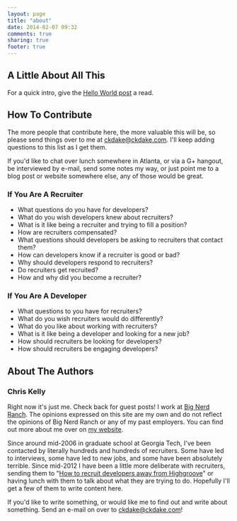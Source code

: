 ```yaml
---
layout: page
title: "about"
date: 2014-02-07 09:32
comments: true
sharing: true
footer: true
---
```

## A Little About All This

For a quick intro, give the <a href="{{ site.url }}/blog/2014/02/06/hello-world/">Hello World post</a> a read.

## How To Contribute

The more people that contribute here, the more valuable this will be, so please send things over to me at <a href="mailto:ckdake@ckdake.com">ckdake@ckdake.com</a>. I'll keep adding questions to this list as I get them. 

If you'd like to chat over lunch somewhere in Atlanta, or via a G+ hangout, be interviewed by e-mail, send some notes my way, or just point me to a blog post or website somewhere else, any of those would be great.

### If You Are A Recruiter

* What questions do you have for developers?
* What do you wish developers knew about recruiters?
* What is it like being a recruiter and trying to fill a position?
* How are recruiters compensated?
* What questions should developers be asking to recruiters that contact them?
* How can developers know if a recruiter is good or bad?
* Why should developers respond to recruiters?
* Do recruiters get recruited?
* How and why did you become a recruiter?

### If You Are A Developer

* What questions to you have for recruiters?
* What do you wish recruiters would do differently?
* What do you like about working with recruiters?
* What is it like being a developer and looking for a new job?
* How should recruiters be looking for developers?
* How should recruiters be engaging developers?

## About The Authors

### Chris Kelly

Right now it's just me. Check back for guest posts!  I work at <a href="http://www.bignerdranch.com/">Big Nerd Ranch</a>. The opinions expressed on this site are my own and do not reflect the opinions of Big Nerd Ranch or any of my past employers. You can find out more about me over on <a href="http://ckdake.com/me.html">my website</a>.

Since around mid-2006 in graduate school at Georgia Tech, I've been contacted by literally hundreds and hundreds of recruiters. Some have led to interviews, some have led to new jobs, and some have been absolutely terrible. Since mid-2012 I have been a little more deliberate with recruiters, sending them to "<a href="http://blog.bignerdranch.com/1630-how-to-recruit-developers-away-from-highgroove/">How to recruit developers away from Highgroove</a>" or having lunch with them to talk about what they are trying to do.  Hopefully I'll get a few of them to write content here.

If you'd like to write something, or would like me to find out and write about something. Send an e-mail on over to <a href="mailto:ckdake@ckdake.com">ckdake@ckdake.com</a>!
